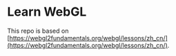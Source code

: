 # Learn WebGL

This repo is based on [https://webgl2fundamentals.org/webgl/lessons/zh_cn/](https://webgl2fundamentals.org/webgl/lessons/zh_cn/).
